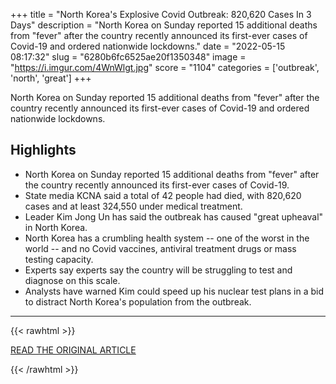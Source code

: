 +++
title = "North Korea's Explosive Covid Outbreak: 820,620 Cases In 3 Days"
description = "North Korea on Sunday reported 15 additional deaths from \"fever\" after the country recently announced its first-ever cases of Covid-19 and ordered nationwide lockdowns."
date = "2022-05-15 08:17:32"
slug = "6280b6fc6525ae20f1350348"
image = "https://i.imgur.com/4WnWlgt.jpg"
score = "1104"
categories = ['outbreak', 'north', 'great']
+++

North Korea on Sunday reported 15 additional deaths from \"fever\" after the country recently announced its first-ever cases of Covid-19 and ordered nationwide lockdowns.

## Highlights

- North Korea on Sunday reported 15 additional deaths from "fever" after the country recently announced its first-ever cases of Covid-19.
- State media KCNA said a total of 42 people had died, with 820,620 cases and at least 324,550 under medical treatment.
- Leader Kim Jong Un has said the outbreak has caused "great upheaval" in North Korea.
- North Korea has a crumbling health system -- one of the worst in the world -- and no Covid vaccines, antiviral treatment drugs or mass testing capacity.
- Experts say experts say the country will be struggling to test and diagnose on this scale.
- Analysts have warned Kim could speed up his nuclear test plans in a bid to distract North Korea's population from the outbreak.

---

{{< rawhtml >}}
  <p class="article-category">
    <a target="_blank" href="https://www.ndtv.com/world-news/north-korea-coronavirus-north-korea-covid-north-korea-coronavirus-cases-north-koreas-explosive-covid-outbreak-820-620-cases-in-3-days-2977028#pfrom=home-ndtv_topstories">READ THE ORIGINAL ARTICLE</a>
  </p>
{{< /rawhtml >}}
